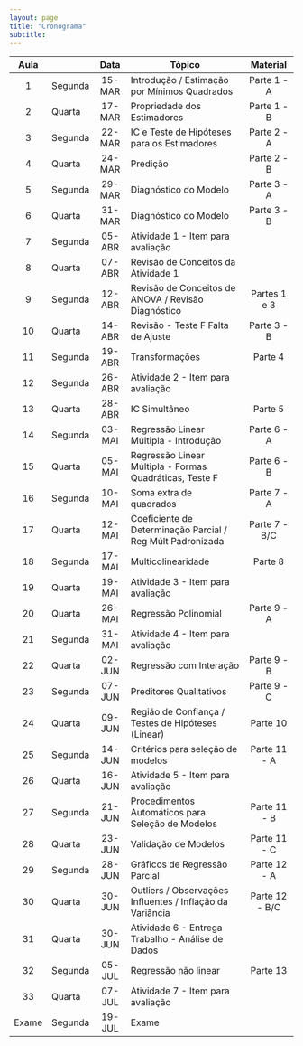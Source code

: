 ```yaml
---
layout: page
title: "Cronograma"
subtitle:
---
```


|          Aula          	|         	|   Data   	|  Tópico                                                     	|    Material    	|
|:----------------------:	|---------	|:--------:	|-------------------------------------------------------------	|:--------------:	|
|                     1  	| Segunda  	|  15-MAR 	|  Introdução / Estimação   por Mínimos Quadrados             	|   Parte 1 - A  	|
|                     2  	| Quarta  	|  17-MAR 	|  Propriedade dos   Estimadores                              	|   Parte 1 - B  	|
|                     3  	| Segunda  	|  22-MAR 	|  IC e Teste de Hipóteses   para os Estimadores              	|   Parte 2 - A  	|
|                     4  	| Quarta  	|  24-MAR 	|  Predição                                                   	|   Parte 2 - B  	|
|                     5  	| Segunda  	|  29-MAR 	|  Diagnóstico do Modelo                                      	|   Parte 3 - A  	|
|                     6  	| Quarta  	|  31-MAR 	|  Diagnóstico do Modelo                                      	|   Parte 3 - B  	|
|                     7  	| Segunda  	|  05-ABR 	|  Atividade 1 - Item para avaliação                           	|               	|
|                     8  	| Quarta  	|  07-ABR 	|  Revisão de Conceitos da Atividade 1                         	|               	|
|                     9  	| Segunda  	|  12-ABR 	|  Revisão de Conceitos de ANOVA / Revisão Diagnóstico         	|  Partes 1 e 3  	|
|                   10   	| Quarta  	|  14-ABR 	|  Revisão - Teste F Falta de Ajuste                           	|  Parte 3 - B   	|
|                   11   	| Segunda 	|  19-ABR 	|  Transformações                                             	|    	Parte 4     |
|                   12   	| Segunda  	|  26-ABR 	|  Atividade 2 - Item para avaliação                           	|               	|
|                   13   	| Quarta  	|  28-ABR 	|  IC Simultâneo                                              	|     Parte 5   	|
|                   14   	| Segunda  	|  03-MAI 	|  Regressão Linear Múltipla - Introdução                     	|   Parte 6 - A  	|
|                   15   	| Quarta  	|  05-MAI 	|  Regressão Linear Múltipla - Formas Quadráticas, Teste F    	|   Parte 6 - B  	|
|                   16   	| Segunda  	|  10-MAI 	|  Soma extra de  quadrados                                   	|   Parte 7 - A  	|
|                   17   	| Quarta  	|  12-MAI 	|  Coeficiente de Determinação Parcial / Reg Múlt Padronizada  	|   Parte 7 - B/C |
|                   18   	| Segunda  	|  17-MAI 	|  Multicolinearidade                                         	|   Parte 8      	|
|                   19   	| Quarta 	  |  19-MAI 	|  Atividade 3 - Item para avaliação                           	|               	|
|                   20   	| Quarta  	|  26-MAI 	|  Regressão Polinomial                                       	|   Parte 9 - A  	|
|                   21   	| Segunda  	|  31-MAI 	|  Atividade 4 - Item para avaliação                           	|               	|
|                   22   	| Quarta   	|  02-JUN 	|  Regressão com Interação                                    	|   Parte 9 - B  	|
|                   23   	| Segunda  	|  07-JUN 	|  Preditores Qualitativos                                    	|   Parte 9 - C  	|
|                   24   	| Quarta  	|  09-JUN 	|  Região de Confiança / Testes de Hipóteses (Linear)          	|     Parte 10 	  |
|                   25   	| Segunda  	|  14-JUN 	|  Critérios para seleção   de modelos                        	|  Parte 11 - A  	|
|                   26   	| Quarta  	|  16-JUN 	|  Atividade 5 - Item para avaliação                           	|               	|
|                   27   	| Segunda  	|  21-JUN 	|  Procedimentos   Automáticos para Seleção de Modelos        	|  Parte 11 - B  	|
|                   28   	| Quarta  	|  23-JUN 	|  Validação de Modelos                                     	  |  Parte 11 - C  	|
|                   29   	| Segunda  	|  28-JUN 	|  Gráficos de Regressão   Parcial                            	|  Parte 12 - A  	|
|                   30   	| Quarta  	|  30-JUN 	|  Outliers / Observações Influentes   / Inflação da Variância 	|  Parte 12 - B/C |
|                   31   	| Quarta  	|  30-JUN 	|  Atividade 6 - Entrega Trabalho - Análise de Dados           	|               	|
|                   32   	| Segunda  	|  05-JUL  	|  Regressão não linear                                       	|    Parte 13    	|
|                   33   	| Quarta  	|  07-JUL  	|  Atividade 7 - Item para avaliação                           	|               	|
|          Exame         	| Segunda 	|  19-JUL 	|  Exame                                                      	|                	|
